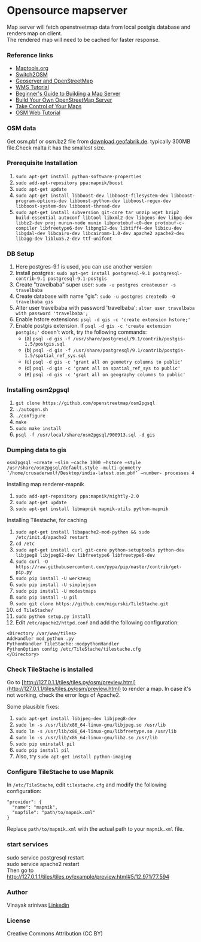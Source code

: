 
# Opensource mapserver 
Map server will fetch openstreetmap data from local postgis database and
renders map on client.   
The rendered map will need to be cached for faster response.   

### Reference links  
   - [Maptools.org](http://maptools.org/)
   - [Switch2OSM](https://switch2osm.org/)
   - [Geoserver and OpenStreetMap](http://blog.geoserver.org/2009/01/30/geoserver-and-openstreetmap/)
   - [WMS Tutorial](http://giscollective.org/tutorials/web-mapping/wmsseven/)
   - [Beginner's Guide to Building a Map Server](http://www.axismaps.com/blog/2012/01/dont-panic-an-absolute-beginners-guide-to-building-a-map-server/)
   - [Build Your Own OpenStreetMap Server](http://weait.com/content/build-your-own-openstreetmap-server)
   - [Take Control of Your Maps](http://alistapart.com/article/takecontrolofyourmaps)
   - [OSM Web Tutorial](http://www.emacsen.net/osm/osm-web-tutorial.pdf)
 
  
### OSM data 
Get osm.pbf or osm.bz2 file from [download.geofabrik.de](download.geofabrik.de). typically 300MB file.Check malta it has the smallest size.  
### Prerequisite Installation
1. `sudo apt-get install python-software-properties`
2. `sudo add-apt-repository ppa:mapnik/boost`
3. `sudo apt-get update`
4. `sudo apt-get install libboost-dev libboost-filesystem-dev libboost-program-options-dev libboost-python-dev libboost-regex-dev libboost-system-dev libboost-thread-dev`
5. `sudo apt-get install subversion git-core tar unzip wget bzip2 build-essential autoconf libtool libxml2-dev libgeos-dev libpq-dev libbz2-dev proj munin-node munin libprotobuf-c0-dev protobuf-c-compiler libfreetype6-dev libpng12-dev libtiff4-dev libicu-dev libgdal-dev libcairo-dev libcairomm-1.0-dev apache2 apache2-dev libagg-dev liblua5.2-dev ttf-unifont`


### DB Setup
1. Here postgres-9.1 is used, you can use another version
2. Install postgres: `sudo apt-get install postgresql-9.1 postgresql-contrib-9.1 postgresql-9.1-postgis`
3. Create "travelbaba" super user: `sudo -u postgres createuser -s travelbaba`
4. Create database with name "gis": `sudo -u postgres createdb -O travelbaba gis`
5. Alter user travelbaba with password 'travelbaba': `alter user travelbaba with password 'travelbaba';`
6. Enable hstore extensions: `psql -d gis -c 'create extension hstore;'`
7. Enable postgis extension. If `psql -d gis -c 'create extension postgis;'` doesn't work, try the following commands:
   - (a) `psql -d gis -f /usr/share/postgresql/9.1/contrib/postgis-1.5/postgis.sql`
   - (b) `psql -d gis -f /usr/share/postgresql/9.1/contrib/postgis-1.5/spatial_ref_sys.sql`
   - (c) `psql -d gis -c 'grant all on geometry columns to public'`
   - (d) `psql -d gis -c 'grant all on spatial_ref_sys to public'`
   - (e) `psql -d gis -c 'grant all on geography columns to public'`


### Installing osm2pgsql
1. `git clone https://github.com/openstreetmap/osm2pgsql`
2. `./autogen.sh`
3. `./configure`
4. `make`
5. `sudo make install`
6. `psql -f /usr/local/share/osm2pgsql/900913.sql -d gis`

### Dumping data to gis
`osm2pgsql –create –slim –cache 1000 –hstore –style /usr/share/osm2pgsql/default.style
–multi-geometry ’/home/crusaderwolf/Desktop/india-latest.osm.pbf’ –number-
processes 4`  

Installing map renderer-mapnik
1. `sudo add-apt-repository ppa:mapnik/nightly-2.0`
2. `sudo apt-get update`
3. `sudo apt-get install libmapnik mapnik-utils python-mapnik`

Installing Tilestache, for caching
1. `sudo apt-get install libapache2-mod-python && sudo /etc/init.d/apache2 restart`
2. `cd /etc`
3. `sudo apt-get install curl git-core python-setuptools python-dev libjpeg8 libjpeg62-dev libfreetype6 libfreetype6-dev`
4. `sudo curl -O https://raw.githubusercontent.com/pypa/pip/master/contrib/get-pip.py`
5. `sudo pip install -U werkzeug`
6. `sudo pip install -U simplejson`
7. `sudo pip install -U modestmaps`
8. `sudo pip install -U pil`
9. `sudo git clone https://github.com/migurski/TileStache.git`
10. `cd TileStache/`
11. `sudo python setup.py install`
12. Edit `/etc/apache2/httpd.conf` and add the following configuration:
```
<Directory /var/www/tiles>
AddHandler mod_python .py
PythonHandler TileStache::modpythonHandler
PythonOption config /etc/TileStache/tilestache.cfg
</Directory>
```

### Check TileStache is installed
Go to [http://127.0.1.1/tiles/tiles.py/osm/preview.html](http://127.0.1.1/tiles/tiles.py/osm/preview.html) to render a map.
In case it's not working, check the error logs of Apache2.

Some plausible fixes:
1. `sudo apt-get install libjpeg-dev libjpeg8-dev`
2. `sudo ln -s /usr/lib/x86_64-linux-gnu/libjpeg.so /usr/lib`
3. `sudo ln -s /usr/lib/x86_64-linux-gnu/libfreetype.so /usr/lib`
4. `sudo ln -s /usr/lib/x86_64-linux-gnu/libz.so /usr/lib`
5. `sudo pip uninstall pil`
6. `sudo pip install pil`
7. Also, try `sudo apt-get install python-imaging`

### Configure TileStache to use Mapnik
In `/etc/TileStache`, edit `tilestache.cfg` and modify the following configuration:
```
"provider": {
  "name": "mapnik",
  "mapfile": "path/to/mapnik.xml"
}

```
Replace `path/to/mapnik.xml` with the actual path to your `mapnik.xml` file.   


### start services
sudo service postgresql restart   
sudo service apache2 restart   
Then go to http://127.0.1.1/tiles/tiles.py/example/preview.html#5/12.971/77.594   

### Author
Vinayak srinivas [Linkedin](https://linkedin.com/in/vinayakcs)

### License
Creative Commons Attribution (CC BY)
